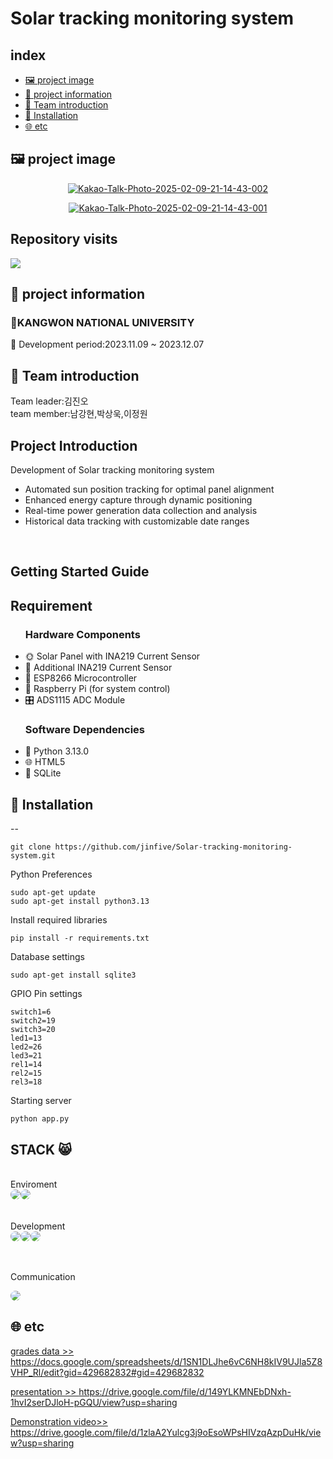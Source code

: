# Solar tracking monitoring system

## index

- [🖼️ project image](#-project-image)
- [📌 project information](#-project-information)
- [👥 Team introduction](#-Team-introduction)
- [🚀 Installation](#-Installation)
- [🌐 etc](#-etc)

## 🖼️ project image
<div align="center">
  <a href="https://ibb.co/4gs1mHzc"><img src="https://i.ibb.co/LhQNk3mM/Kakao-Talk-Photo-2025-02-09-21-14-43-002.jpg" alt="Kakao-Talk-Photo-2025-02-09-21-14-43-002" border="0"></a>
  
  <a href="https://ibb.co/tTY48YX0"><img src="https://i.ibb.co/Pv1Nw1Q2/Kakao-Talk-Photo-2025-02-09-21-14-43-001.jpg" alt="Kakao-Talk-Photo-2025-02-09-21-14-43-001" border="0"></a>
  <br>
  
</div>



## Repository visits
<a href="https://hits.seeyoufarm.com"><img src="https://hits.seeyoufarm.com/api/count/incr/badge.svg?url=https%3A%2F%2Fgithub.com%2Fjinfive%2FNewProject1&count_bg=%2379C83D&title_bg=%23555555&icon=java.svg&icon_color=%23D7C7C7&title=hits&edge_flat=false"/></a>

## 📌 project information
### KANGWON NATIONAL UNIVERSITY
📖 
Development period:2023.11.09 ~ 2023.12.07
<br>
## 👥 Team introduction
Team leader:김진오
<br>
team member:남강현,박상욱,이정원

## Project Introduction
Development of Solar tracking monitoring system
<ul>
  <li>Automated sun position tracking for optimal panel alignment</li>
  <li>Enhanced energy capture through dynamic positioning</li>
  <li>Real-time power generation data collection and analysis</li>
  <li>Historical data tracking with customizable date ranges</li>
</ul>
<br>
<h2>Getting Started Guide</h2> 

Requirement
--
<ul>
  <h3>Hardware Components</h3>
<li>🌞 Solar Panel with INA219 Current Sensor</li>
<li>🔌 Additional INA219 Current Sensor</li>
<li>📡 ESP8266 Microcontroller</li>
<li>🥧 Raspberry Pi (for system control)</li>
<li>🎛️ ADS1115 ADC Module</li>
<h3>Software Dependencies</h3> 
<li>🐍 Python 3.13.0</li>
<li>🌐 HTML5</li>
<li>💾 SQLite</li>
  
</ul>


## 🚀 Installation
--

```
git clone https://github.com/jinfive/Solar-tracking-monitoring-system.git
```


Python Preferences
```
sudo apt-get update
sudo apt-get install python3.13
```
Install required libraries
```
pip install -r requirements.txt
```
Database settings
```
sudo apt-get install sqlite3
```
GPIO Pin settings
```
switch1=6
switch2=19
switch3=20
led1=13
led2=26
led3=21
rel1=14
rel2=15
rel3=18

```

Starting server

```
python app.py

```

## STACK 😸
<br>
Enviroment
<br>
<div style="display: flex; align-items: center;">
  <img src="https://img.shields.io/badge/raspberrypi-A22846?style=for-the-badge&logo=raspberrypi&logoColor=black" style="border-radius:10px">
  <img src="https://img.shields.io/badge/arduino-00878F?style=for-the-badge&logo=arduino&logoColor=white" style="border-radius:10px">
  
</div>
<br><br>
Development
<br>
<div style="display: flex; align-items: center;">
  <img src="https://img.shields.io/badge/python-3776AB?style=for-the-badge&logo=python&logoColor=white" style="border-radius:10px">
  <img src="https://img.shields.io/badge/javascript-F7DF1E?style=for-the-badge&logo=javascript&logoColor=white" style="border-radius:10px">
  <img src="https://img.shields.io/badge/sqlite-003B57?style=for-the-badge&logo=sqlite&logoColor=white" style="border-radius:10px">
  
</div>

<br><br>
Communication
<br>
<div style="display: flex; align-items: center;">
  <img src="https://img.shields.io/badge/kakaotalk-FFCD00?style=for-the-badge&logo=kakaotalk&logoColor=white" style="border-radius:10px">
</div>


## 🌐 etc
<a href="https://docs.google.com/spreadsheets/d/1SN1DLJhe6vC6NH8kIV9UJla5Z8VHP_Rl/edit?gid=429682832#gid=429682832" target="_blank">grades data >> https://docs.google.com/spreadsheets/d/1SN1DLJhe6vC6NH8kIV9UJla5Z8VHP_Rl/edit?gid=429682832#gid=429682832</a>

<a href="https://drive.google.com/file/d/149YLKMNEbDNxh-1hvI2serDJloH-pGQU/view?usp=sharing" target="_blank">presentation >> https://drive.google.com/file/d/149YLKMNEbDNxh-1hvI2serDJloH-pGQU/view?usp=sharing</a>

<a href="https://drive.google.com/file/d/1zlaA2Yulcg3j9oEsoWPsHIVzqAzpDuHk/view?usp=sharing" target="_blank">Demonstration video>> https://drive.google.com/file/d/1zlaA2Yulcg3j9oEsoWPsHIVzqAzpDuHk/view?usp=sharing</a>

